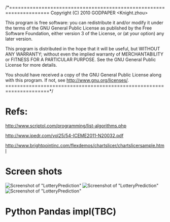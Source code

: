 /*====================================================================
Copyright (C) 2010 GODPAPER <Knight.zhou>
 
This program is free software: you can redistribute it and/or modify
it under the terms of the GNU General Public License as published by
the Free Software Foundation, either version 3 of the License, or
(at your option) any later version.
 
This program is distributed in the hope that it will be useful,
but WITHOUT ANY WARRANTY; without even the implied warranty of
MERCHANTABILITY or FITNESS FOR A PARTICULAR PURPOSE.  See the
GNU General Public License for more details.
 
You should have received a copy of the GNU General Public License
along with this program.  If not, see <http://www.gnu.org/licenses/>.
=====================================================================*/
# Refs:

http://www.scriptol.com/programming/list-algorithms.php

http://www.ipedr.com/vol25/54-ICEME2011-N20032.pdf

http://www.brightpointinc.com/flexdemos/chartslicer/chartslicersample.html

# Screen shots

![Screenshot of "LotteryPrediction"](https://raw.github.com/yangboz/LotteryPrediction/master/src/assets/screenshots/lp.jpg)
![Screenshot of "LotteryPrediction"](https://raw.github.com/yangboz/LotteryPrediction/master/src/assets/screenshots/lp_time_slice.jpg)
![Screenshot of "LotteryPrediction"](https://raw.github.com/yangboz/LotteryPrediction/master/src/assets/screenshots/lp_time_slice_compare.jpg)

# Python Pandas impl(TBC)


